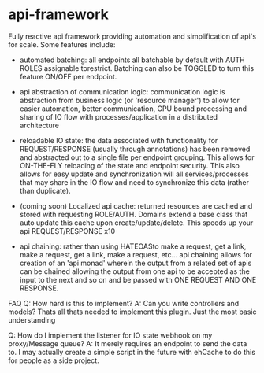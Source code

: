 # api-framework

Fully reactive api framework providing automation and simplification of api's for scale. Some features include:

- automated batching: all endpoints all batchable by default with AUTH ROLES assignable torestrict. Batching can also be TOGGLED to turn this feature ON/OFF per endpoint.

- api abstraction of communication logic: communication logic is abstraction from business logic (or 'resource manager') to allow for easier automation, better communication, CPU bound processing and sharing of IO flow with processes/application in a distributed architecture

- reloadable IO state: the data associated with functionality for REQUEST/RESPONSE (usually through annotations) has been removed and abstracted out to a single file per endpoint grouping. This allows for ON-THE-FLY reloading of the state and endpoint security. This also allows for easy update and synchronization will all services/processes that may share in the IO flow and need to synchronize this data (rather than duplicate).

- (coming soon) Localized api cache: returned resources are cached and stored with requesting ROLE/AUTH. Domains extend a base class that auto update this cache upon create/update/delete. This speeds up your api REQUEST/RESPONSE x10

- api chaining: rather than using HATEOASto make a request, get a link, make a request, get a link, make a request, etc... api chaining allows for creation of an 'api monad' wherein the output from a related set of apis can be chained allowing the output from one api to be accepted as the input to the next and so on and be passed with ONE REQUEST AND ONE RESPONSE.

FAQ
Q: How hard is this to implement?
A: Can you write controllers and models? Thats all thats needed to implement this plugin. Just the most basic understanding

Q: How do I implement the listener for IO state webhook on my proxy/Message queue?
A: It merely requires an endpoint to send the data to. I may actually create a simple script in the future with ehCache to do this for people as a side project.
